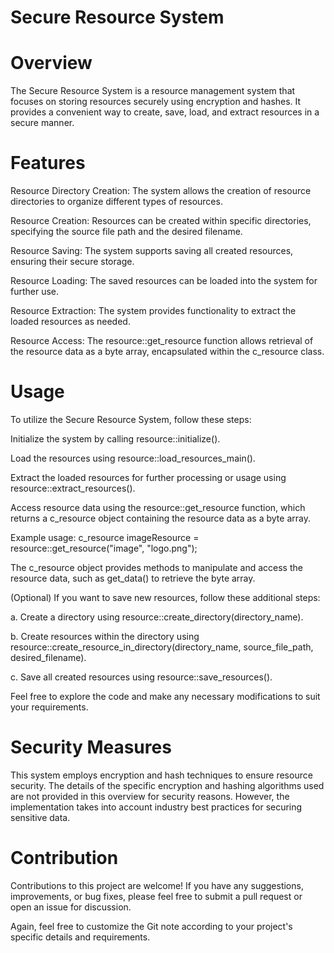 # Secure Resource System
# Overview
The Secure Resource System is a resource management system that focuses on storing resources securely using encryption and hashes. It provides a convenient way to create, save, load, and extract resources in a secure manner.

# Features
Resource Directory Creation: The system allows the creation of resource directories to organize different types of resources.

Resource Creation: Resources can be created within specific directories, specifying the source file path and the desired filename.

Resource Saving: The system supports saving all created resources, ensuring their secure storage.

Resource Loading: The saved resources can be loaded into the system for further use.

Resource Extraction: The system provides functionality to extract the loaded resources as needed.

Resource Access: The resource::get_resource function allows retrieval of the resource data as a byte array, encapsulated within the c_resource class.

# Usage
To utilize the Secure Resource System, follow these steps:

Initialize the system by calling resource::initialize().

Load the resources using resource::load_resources_main().

Extract the loaded resources for further processing or usage using resource::extract_resources().

Access resource data using the resource::get_resource function, which returns a c_resource object containing the resource data as a byte array.

Example usage: c_resource imageResource = resource::get_resource("image", "logo.png");

The c_resource object provides methods to manipulate and access the resource data, such as get_data() to retrieve the byte array.

(Optional) If you want to save new resources, follow these additional steps:

a. Create a directory using resource::create_directory(directory_name).

b. Create resources within the directory using resource::create_resource_in_directory(directory_name, source_file_path, desired_filename).

c. Save all created resources using resource::save_resources().



Feel free to explore the code and make any necessary modifications to suit your requirements.

# Security Measures
This system employs encryption and hash techniques to ensure resource security. The details of the specific encryption and hashing algorithms used are not provided in this overview for security reasons. However, the implementation takes into account industry best practices for securing sensitive data.

# Contribution
Contributions to this project are welcome! If you have any suggestions, improvements, or bug fixes, please feel free to submit a pull request or open an issue for discussion.

Again, feel free to customize the Git note according to your project's specific details and requirements.

